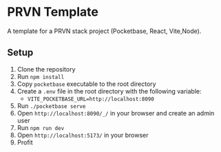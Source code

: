 # PRVN Template

A template for a PRVN stack project (Pocketbase, React, Vite,Node).

## Setup
1. Clone the repository
2. Run `npm install`
3. Copy `pocketbase` executable to the root directory
4. Create a `.env` file in the root directory with the following variable:
   - `VITE_POCKETBASE_URL=http://localhost:8090`
5. Run `./pocketbase serve`
6. Open `http://localhost:8090/_/` in your browser and create an admin user
7. Run `npm run dev`
8. Open `http://localhost:5173/` in your browser
9. Profit